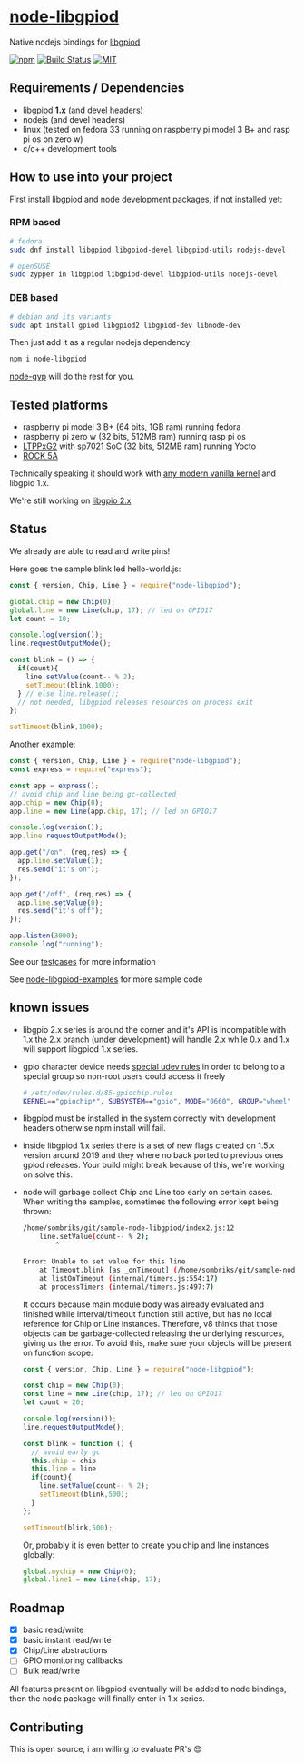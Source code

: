 # [node-libgpiod](https://github.com/sombriks/node-libgpiod)

Native nodejs bindings for [libgpiod](https://git.kernel.org/pub/scm/libs/libgpiod/libgpiod.git/about/)

[![npm](https://img.shields.io/npm/v/node-libgpiod?style=plastic)](https://www.npmjs.com/package/node-libgpiod)
[![Build Status](https://github.com/sombriks/node-libgpiod/actions/workflows/node-test.yml/badge.svg?branch=main-1x)](https://github.com/sombriks/node-libgpiod/actions/workflows/node-test.yml)
[![MIT](https://img.shields.io/badge/license-MIT-blue)](LICENSE)

## Requirements / Dependencies

- libgpiod **1.x** (and devel headers)
- nodejs (and devel headers)
- linux (tested on fedora 33 running on raspberry pi model 3 B+ and rasp pi os on zero w)
- c/c++ development tools

## How to use into your project

First install libgpiod and node development packages, if not installed yet:

### RPM based

```bash
# fedora
sudo dnf install libgpiod libgpiod-devel libgpiod-utils nodejs-devel
```

```bash
# openSUSE
sudo zypper in libgpiod libgpiod-devel libgpiod-utils nodejs-devel
```

### DEB based

```bash
# debian and its variants
sudo apt install gpiod libgpiod2 libgpiod-dev libnode-dev
```

Then just add it as a regular nodejs dependency:

```bash
npm i node-libgpiod
```

[node-gyp](https://www.npmjs.com/package/node-gyp) will do the rest for you.

## Tested platforms

- raspberry pi model 3 B+ (64 bits, 1GB ram) running fedora
- raspberry pi zero w (32 bits, 512MB ram) running rasp pi os
- [LTPPxG2](https://tibbo.com/store/tps/ltpp3g2.html) with sp7021 SoC (32 bits, 512MB ram) running Yocto
- [ROCK 5A](https://docs.radxa.com/en/rock5/rock5a/hardware/rock5a-gpio)

Technically speaking it should work with
[any modern vanilla kernel](https://git.kernel.org/pub/scm/libs/libgpiod/libgpiod.git)
and libgpio 1.x.

We're still working on [libgpio 2.x](https://github.com/sombriks/node-libgpiod/tree/main-2x)

## Status

We already are able to read and write pins!

Here goes the sample blink led hello-world.js:

```javascript
const { version, Chip, Line } = require("node-libgpiod");

global.chip = new Chip(0);
global.line = new Line(chip, 17); // led on GPIO17
let count = 10;

console.log(version());
line.requestOutputMode();

const blink = () => {
  if(count){
    line.setValue(count-- % 2);
    setTimeout(blink,1000);
  } // else line.release(); 
  // not needed, libgpiod releases resources on process exit  
};

setTimeout(blink,1000);
```

Another example:

```javascript
const { version, Chip, Line } = require("node-libgpiod");
const express = require("express");

const app = express();
// avoid chip and line being gc-collected
app.chip = new Chip(0);
app.line = new Line(app.chip, 17); // led on GPIO17

console.log(version());
app.line.requestOutputMode();

app.get("/on", (req,res) => {
  app.line.setValue(1);
  res.send("it's on");
});

app.get("/off", (req,res) => {
  app.line.setValue(0);
  res.send("it's off");
});

app.listen(3000);
console.log("running");
```

See our [testcases](/test) for more information

See [node-libgpiod-examples](https://github.com/sombriks/node-libgpiod-examples)
for more sample code

## known issues

- libgpio 2.x series is around the corner and it's API is incompatible with 1.x
  the 2.x branch (under development) will handle 2.x while 0.x and 1.x will
  support libgpiod 1.x series.

- gpio character device needs
  [special udev rules](https://blog.oless.xyz/post/fedorarpigpio/#udev) in order
  to belong to a special group so non-root users could access it freely

  ```bash
  # /etc/udev/rules.d/85-gpiochip.rules 
  KERNEL=="gpiochip*", SUBSYSTEM=="gpio", MODE="0660", GROUP="wheel"
  ```

- libgpiod must be installed in the system correctly with development headers
  otherwise npm install will fail.
- inside libgpiod 1.x series there is a set of new flags created on 1.5.x
  version around 2019 and they where no back ported to previous ones gpiod
  releases. Your build might break because of this, we're working on solve this.
- node will garbage collect Chip and Line too early on certain cases. When
  writing the samples, sometimes the following error kept being thrown:

  ```bash
  /home/sombriks/git/sample-node-libgpiod/index2.js:12
      line.setValue(count-- % 2);
          ^

  Error: Unable to set value for this line
      at Timeout.blink [as _onTimeout] (/home/sombriks/git/sample-node-libgpiod/index2.js:12:10)
      at listOnTimeout (internal/timers.js:554:17)
      at processTimers (internal/timers.js:497:7)
  ```

  It occurs because main module body was already evaluated and finished while
  interval/timeout function still active, but has no local reference for Chip or
  Line instances.
  Therefore, v8 thinks that those objects can be garbage-collected releasing the
  underlying resources, giving us the error.
  To avoid this, make sure your objects will be present on function scope:

  ```javascript
  const { version, Chip, Line } = require("node-libgpiod");

  const chip = new Chip(0);
  const line = new Line(chip, 17); // led on GPIO17
  let count = 20;

  console.log(version());
  line.requestOutputMode();

  const blink = function () {
    // avoid early gc
    this.chip = chip
    this.line = line
    if(count){
      line.setValue(count-- % 2);
      setTimeout(blink,500);
    }
  };

  setTimeout(blink,500);
  ```

  Or, probably it is even better to create you chip and line instances globally:

  ```javascript
  global.mychip = new Chip(0);
  global.line1 = new Line(chip, 17);
  ```

## Roadmap

- [X] basic read/write
- [X] basic instant read/write
- [X] Chip/Line abstractions
- [ ] GPIO monitoring callbacks
- [ ] Bulk read/write

All features present on libgpiod eventually will be added to node bindings, then
the node package will finally enter in 1.x series.

## Contributing

This is open source, i am willing to evaluate PR's :sunglasses:
